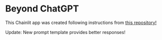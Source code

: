 # Beyond ChatGPT 

This Chainlit app was created following instructions from [this repository!](https://github.com/AI-Maker-Space/Beyond-ChatGPT)

Update: New prompt template provides better responses!
